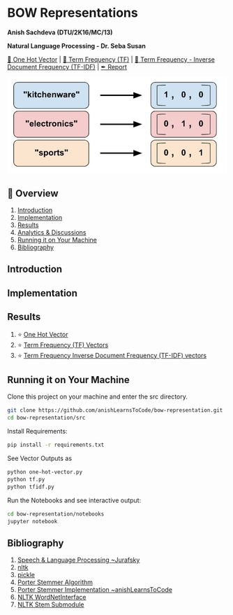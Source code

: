 # BOW Representations
__Anish Sachdeva (DTU/2K16/MC/13)__

__Natural Language Processing - Dr. Seba Susan__

[📕 One Hot Vector](notebooks/one-hot-vector.ipynb) | 
[📕 Term Frequency (TF)](notebooks/term-frequency.ipynb) | 
[📕 Term Frequency - Inverse Document Frequency (TF-IDF)](notebooks/term-frequency-inverse-document-frequency.ipynb) | 
[✒ Report](assets/report.pdf)

![project-image](assets/booster.jpg)

## 📖 Overview
1. [Introduction](#introduction)
1. [Implementation](#implementation)
1. [Results](#results)
1. [Analytics & Discussions](#analytics--discussion)
1. [Running it on Your Machine](#running-it-on-your-machine)
1. [Bibliography](#bibliography)

## Introduction

## Implementation

## Results
1. ⭐ [One Hot Vector](assets/one-hot-vector.txt)
1. ⭐ [Term Frequency (TF) Vectors](assets/tf.txt)
1. ⭐ [Term Frequency Inverse Document Frequency (TF-IDF) vectors](assets/tfidf.txt)

## Running it on Your Machine
Clone this project on your machine and enter the src directory.
```bash
git clone https://github.com/anishLearnsToCode/bow-representation.git
cd bow-representation/src
```

Install Requirements:
```bash
pip install -r requirements.txt
```

See Vector Outputs as 
```bash
python one-hot-vector.py
python tf.py
python tfidf.py
```

Run the Notebooks and see interactive output:
```bash
cd bow-representation/notebooks
jupyter notebook
```

## Bibliography
1. [Speech & Language Processing ~Jurafsky](https://web.stanford.edu/~jurafsky/slp3/)
1. [nltk](https://www.nltk.org/)
1. [pickle](https://docs.python.org/3/library/pickle.html)
1. [Porter Stemmer Algorithm](http://tartarus.org/martin/PorterStemmer)
1. [Porter Stemmer Implementation ~anishLearnsToCode](https://github.com/anishLearnsToCode/porter-stemmer)
1. [NLTK WordNetInterface](https://www.nltk.org/howto/wordnet.html)
1. [NLTK Stem Submodule](http://www.nltk.org/api/nltk.stem.html)

